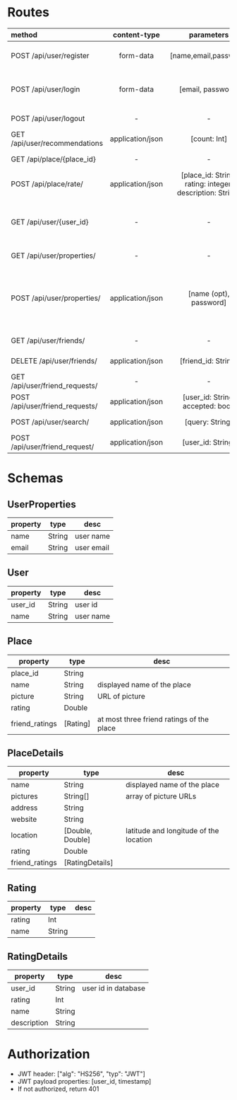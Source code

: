 # Routes

| method | content-type | parameters  | return obj | desc | dev | done |
| :---- | :-------: | :---: | :----: | :---- | :---- | :---: |
| POST /api/user/register | form-data | [name,email,password] | [name: [String], email: [String], password: [String]] | error messages are in returned strings| Németh Krisztián | &check; | 
| POST /api/user/login | form-data | [email, password] | [email: [String], password: [String]| JWT returned in body, returned values store error messages | Németh Krisztián | &check; | 
| POST /api/user/logout | - | - | [msg: String] | "ok" returned if succeed| Németh Krisztián | &check; | 
| GET /api/user/recommendations | application/json | [count: Int]| [recommendations: Place[] ] | Get list of recommendations | Tremmel Márton | &cross; |
| GET /api/place/{place_id} | - | - | [PlaceDetails] | | Tremmel Márton | &cross; | 
| POST /api/place/rate/ | application/json | [place_id: String, rating: integer, description: String] | [msg: String] | | Tremmel Márton | &cross; | 
| GET /api/user/{user_id} | - | - | [username, places: Place[]] | All places the user has rated. friend_ratings property contains user rating | Németh Krisztián | &cross; | 
| GET /api/user/properties/ | - | - | [user: UserProperties] |  | Németh Krisztián | &check; | 
| POST /api/user/properties/ | application/json | [name (opt), password] | [new_name: [String], new_password: [String], password: [String]] | Change name and password. Requires additional password auth. Returned fields store errors | Németh Krisztián | &check; |
| GET /api/user/friends/ | - | - | [friends: User[]] | get friends of the user | Borsodi Regő | &check; |
| DELETE /api/user/friends/ | application/json |[friend_id: String] | [msg: String] | "ok" if no error| Borsodi Regő | &check; |
| GET /api/user/friend_requests/ | - | - | [friend_requests: User[]] | | Borsodi Regő | &check; |
| POST /api/user/friend_requests/ | application/json | [user_id: String, accepted: bool] | [msg: String] | "ok" if no error| Borsodi Regő | &check; |
| POST /api/user/search/ | application/json | [query: String] | [users: User[]] | | Borsodi Regő | &check; |
| POST /api/user/friend_request/ | application/json | [user_id: String] | [msg: String] | "ok" if no error | Borsodi Regő | &check; |



# Schemas

## UserProperties

| property | type | desc |
| ---- | ---- | ---- |
| name | String	| user name |
| email | String | user email |

## User
| property | type | desc |
| ---- | ---- | ---- |
| user_id | String | user id |
| name | String	| user name |


## Place

| property | type | desc |
| ---- | ---- | ---- |
| place_id | String | |
| name | String | displayed name of the place |
| picture | String | URL of picture |
| rating | Double | |
| friend_ratings | [Rating] | at most three friend ratings of the place|

## PlaceDetails

| property | type | desc |
| ---- | ---- | ---- |
| name | String | displayed name of the place |
| pictures | String[] | array of picture URLs |
| address | String | |
| website | String | |
| location | [Double, Double] | latitude and longitude of the location |
| rating | Double | |
| friend_ratings | [RatingDetails] | 


## Rating
| property | type | desc |
| ---- | ---- | ---- |
| rating | Int | |
| name | String | |


## RatingDetails
| property | type | desc |
| ---- | ---- | ---- |
| user_id | String | user id in database |
| rating | Int | |
| name | String | |
| description | String |  |

# Authorization

- JWT header: ["alg": "HS256", "typ": "JWT"]
- JWT payload properties: [user_id, timestamp]
- If not authorized, return 401